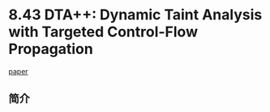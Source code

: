 # 8.43 DTA++: Dynamic Taint Analysis with Targeted Control-Flow Propagation


[paper](http://bitblaze.cs.berkeley.edu/papers/dta%2B%2B-ndss11.pdf)

## 简介
